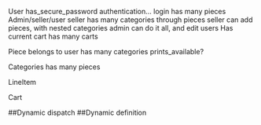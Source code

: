 User
  has_secure_password
  authentication...
  login
  has many pieces
  Admin/seller/user
    seller has many categories through pieces
    seller can add pieces, with nested categories
    admin can do it all, and edit users
  Has current cart
  has many carts


Piece
  belongs to user
  has many categories
  prints_available?

Categories
  has many pieces

LineItem

Cart

##Dynamic dispatch
##Dynamic definition